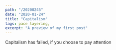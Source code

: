 ```yaml
---
path: "/20200245"
date: "2020-01-24"
title: "Capitalism"
tags: pace layering,
excerpt: "A preview of my first post"
---
```


Capitalism has failed, if you choose to pay attention
